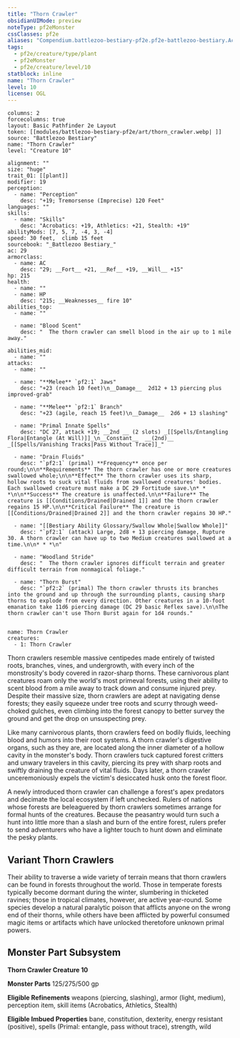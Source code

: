 ```yaml
---
title: "Thorn Crawler"
obsidianUIMode: preview
noteType: pf2eMonster
cssClasses: pf2e
aliases: "Compendium.battlezoo-bestiary-pf2e.pf2e-battlezoo-bestiary.Actor.WIbaJagsvR62CE9p" 
tags:
  - pf2e/creature/type/plant
  - pf2eMonster
  - pf2e/creature/level/10
statblock: inline
name: "Thorn Crawler"
level: 10
license: OGL
---
```


```statblock
columns: 2
forcecolumns: true
layout: Basic Pathfinder 2e Layout
token: [[modules/battlezoo-bestiary-pf2e/art/thorn_crawler.webp| ]]
source: "Battlezoo Bestiary"
name: "Thorn Crawler"
level: "Creature 10"

alignment: ""
size: "huge"
trait_01: [[plant]]
modifier: 19
perception:
  - name: "Perception"
    desc: "+19; Tremorsense (Imprecise) 120 Feet"
languages: ""
skills:
  - name: "Skills"
    desc: "Acrobatics: +19, Athletics: +21, Stealth: +19"
abilityMods: [7, 5, 7, -4, 3, -4]
speed: 30 feet,  climb 15 feet
sourcebook: "_Battlezoo Bestiary_"
ac: 29
armorclass:
  - name: AC
    desc: "29; __Fort__ +21, __Ref__ +19, __Will__ +15"
hp: 215
health:
  - name: ""
  - name: HP
    desc: "215; __Weaknesses__ fire 10"
abilities_top:
  - name: ""

  - name: "Blood Scent"
    desc: "  The thorn crawler can smell blood in the air up to 1 mile away."

abilities_mid:
  - name: ""
attacks:
  - name: ""

  - name: "**Melee** `pf2:1` Jaws"
    desc: "+23 (reach 10 feet)\n__Damage__  2d12 + 13 piercing plus improved-grab"

  - name: "**Melee** `pf2:1` Branch"
    desc: "+23 (agile, reach 15 feet)\n__Damage__  2d6 + 13 slashing"

  - name: "Primal Innate Spells"
    desc: "DC 27, attack +19; __2nd __ (2 slots) _[[Spells/Entangling Flora|Entangle (At Will)]]_\n__Constant__  __(2nd)__ _[[Spells/Vanishing Tracks|Pass Without Trace]]_"

  - name: "Drain Fluids"
    desc: "`pf2:1` (primal) **Frequency** once per round;\n\n**Requirements** The thorn crawler has one or more creatures swallowed whole;\n\n**Effect** The thorn crawler uses its sharp, hollow roots to suck vital fluids from swallowed creatures' bodies. Each swallowed creature must make a DC 29 Fortitude save.\n* * *\n\n**Success** The creature is unaffected.\n\n**Failure** The creature is [[Conditions/Drained|Drained 1]] and the thorn crawler regains 15 HP.\n\n**Critical Failure** The creature is [[Conditions/Drained|Drained 2]] and the thorn crawler regains 30 HP."

  - name: "[[Bestiary Ability Glossary/Swallow Whole|Swallow Whole]]"
    desc: "`pf2:1` (attack) Large, 2d8 + 13 piercing damage, Rupture 30. A thorn crawler can have up to two Medium creatures swallowed at a time.\n\n* * *\n"

  - name: "Woodland Stride"
    desc: "  The thorn crawler ignores difficult terrain and greater difficult terrain from nonmagical foliage."

  - name: "Thorn Burst"
    desc: "`pf2:2` (primal) The thorn crawler thrusts its branches into the ground and up through the surrounding plants, causing sharp thorns to explode from every direction. Other creatures in a 10-foot emanation take 11d6 piercing damage (DC 29 basic Reflex save).\n\nThe thorn crawler can't use Thorn Burst again for 1d4 rounds."
 
```

```encounter-table
name: Thorn Crawler
creatures:
  - 1: Thorn Crawler
```



Thorn crawlers resemble massive centipedes made entirely of twisted roots, branches, vines, and undergrowth, with every inch of the monstrosity's body covered in razor-sharp thorns. These carnivorous plant creatures roam only the world's most primeval forests, using their ability to scent blood from a mile away to track down and consume injured prey. Despite their massive size, thorn crawlers are adept at navigating dense forests; they easily squeeze under tree roots and scurry through weed-choked gulches, even climbing into the forest canopy to better survey the ground and get the drop on unsuspecting prey.

Like many carnivorous plants, thorn crawlers feed on bodily fluids, leeching blood and humors into their root systems. A thorn crawler's digestive organs, such as they are, are located along the inner diameter of a hollow cavity in the monster's body. Thorn crawlers tuck captured forest critters and unwary travelers in this cavity, piercing its prey with sharp roots and swiftly draining the creature of vital fluids. Days later, a thorn crawler unceremoniously expels the victim's desiccated husk onto the forest floor.

A newly introduced thorn crawler can challenge a forest's apex predators and decimate the local ecosystem if left unchecked. Rulers of nations whose forests are beleaguered by thorn crawlers sometimes arrange for formal hunts of the creatures. Because the peasantry would turn such a hunt into little more than a slash and burn of the entire forest, rulers prefer to send adventurers who have a lighter touch to hunt down and eliminate the pesky plants.

## Variant Thorn Crawlers

Their ability to traverse a wide variety of terrain means that thorn crawlers can be found in forests throughout the world. Those in temperate forests typically become dormant during the winter, slumbering in thicketed ravines; those in tropical climates, however, are active year-round. Some species develop a natural paralytic poison that afflicts anyone on the wrong end of their thorns, while others have been afflicted by powerful consumed magic items or artifacts which have unlocked theretofore unknown primal powers.

## Monster Part Subsystem

**Thorn Crawler Creature 10**

**Monster Parts** 125/275/500 gp

**Eligible Refinements** weapons (piercing, slashing), armor (light, medium), perception item, skill items (Acrobatics, Athletics, Stealth)

**Eligible Imbued Properties** bane, constitution, dexterity, energy resistant (positive), spells (Primal: entangle, pass without trace), strength, wild
